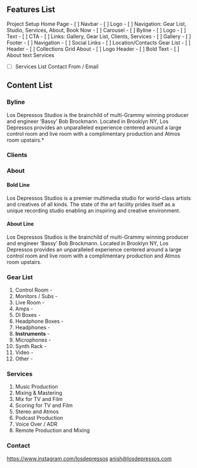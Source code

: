 ## Features List

Project Setup
Home Page - [ ] Navbar - [ ] Logo - [ ] Navigation: Gear List, Studio, Services, About, Book Now - [ ] Carousel - [ ] Byline - [ ] Logo - [ ] Text - [ ] CTA - [ ] Links: Gallery, Gear List, Clients, Services - [ ] Gallery - [ ] Footer - [ ] Navigation - [ ] Social Links - [ ] Location/Contacts
Gear List - [ ] Header - [ ] Collections Grid
About - [ ] Logo Header - [ ] Bold Text - [ ] About text
Services

- [ ] Services List
      Contact From / Email

## Content List

### Byline

Los Depressos Studios is the brainchild of multi-Grammy winning producer and engineer ‘Bassy’ Bob Brockmann. Located in Brooklyn NY, Los Depressos provides an unparalleled experience centered around a large control room and live room with a complimentary production and Atmos room upstairs.\*

### Clients

### About

#### Bold Line

Los Depressos Studios is a premier multimedia studio for world-class artists and creatives of all kinds. The state of the art facility prides itself as a unique recording studio enabling an inspiring and creative environment.

#### About Line

Los Depressos Studios is the brainchild of multi-Grammy winning producer and engineer ‘Bassy’ Bob Brockmann. Located in Brooklyn NY, Los Depressos provides an unparalleled experience centered around a large control room and live room with a complimentary production and Atmos room upstairs.

### Gear List

1. Control Room -
2. Monitors / Subs -
3. Live Room -
4. Amps -
5. DI Boxes -
6. Headphone Boxes -
7. Headphones -
8. **Instruments** -
9. Microphones -
10. Synth Rack -
11. Video -
12. Other -

### Services

1. Music Production
2. Mixing & Mastering
3. Mix for TV and Film
4. Scoring for TV and Film
5. Stereo and Atmos
6. Podcast Production
7. Voice Over / ADR
8. Remote Production and Mixing

### Contact

https://www.instagram.com/losdepressos
anish@losdepressos.com
